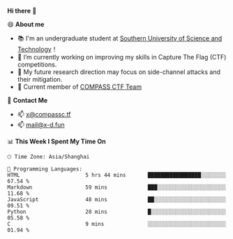**Hi there** 👋


😄 **About me**

- 📚 I'm an undergraduate student at [Southern University of Science and Technology](https://www.sustech.edu.cn)！
- 🌱 I’m currently working on improving my skills in Capture The Flag (CTF) competitions.
- 🔭 My future research direction may focus on side-channel attacks and their mitigation.
- 🚩 Current member of [COMPASS CTF Team](https://blog.compassc.tf/) 

👋 **Contact Me**

- 📫 [x@compassc.tf](mailto:x@compassc.tf)
- 📫 [mail@x-d.fun](mailto:mail@x-d.fun)


<!--START_SECTION:waka-->
📊 **This Week I Spent My Time On** 

```text
🕑︎ Time Zone: Asia/Shanghai

💬 Programming Languages: 
HTML                     5 hrs 44 mins       █████████████████░░░░░░░░   67.54 % 
Markdown                 59 mins             ███░░░░░░░░░░░░░░░░░░░░░░   11.68 % 
JavaScript               48 mins             ██░░░░░░░░░░░░░░░░░░░░░░░   09.51 % 
Python                   28 mins             █░░░░░░░░░░░░░░░░░░░░░░░░   05.58 % 
C                        9 mins              ░░░░░░░░░░░░░░░░░░░░░░░░░   01.94 % 
```


<!--END_SECTION:waka-->
